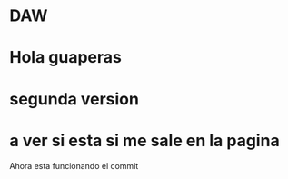 # DAW
# Hola guaperas 
# segunda version 
# a ver si esta si me sale en la pagina 

Ahora esta funcionando el commit 